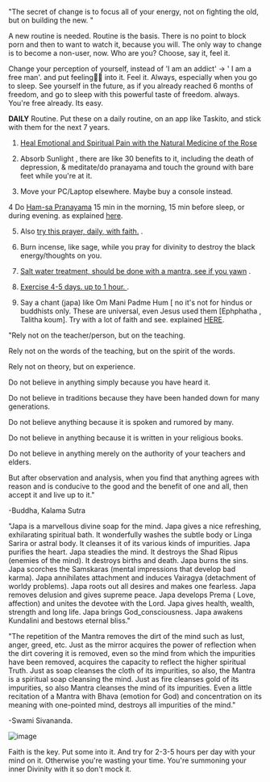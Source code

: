 "The secret of change is to focus all of your energy, not on fighting the old, but on building the new. "

A new routine is needed. Routine is the basis. There is no point to block porn and then to want to watch it, because you will. 
The only way to change is to become a non-user, now. Who are you? Choose, say it, feel it. 

Change your perception of yourself, instead of 'I am an addict' -> ' I am a free man'. and put feeling🧙‍♀️ into it. Feel it. Always, especially when you go to sleep.
See yourself in the future, as if you already reached 6 months of freedom, and go to sleep with this powerful taste of freedom. always. You're free already. Its easy.

**DAILY** Routine. Put these on a daily routine, on an app like Taskito, and stick with them for the next 7 years.

1. [Heal Emotional and Spiritual Pain with the Natural Medicine of the Rose](https://player.vimeo.com/video/640872931?h=1326897cb8)

2. Absorb Sunlight , there are like 30 benefits to it, including the death of depression, & meditate/do pranayama and touch the ground with bare feet while you're at it.

3. Move your PC/Laptop elsewhere. Maybe buy a console instead. 

4 Do [Ham-sa Pranayama](https://chicagognosis.podbean.com/e/guided-practices-ham-sah-pranayama/) 15 min in the morning, 15 min before sleep, or during evening.
as explained [here](https://odysee.com/@NewLife:0ae/meditation._pranayama:f).

5. Also [try this prayer, daily, with faith.](https://glorian.org/learn/video/awaken-your-heart-strengthen-your-mind-with-the-pater-noster-our-father-the-prayer-of-the-lord) .

6. Burn incense, like sage, while you pray for divinity to destroy the black energy/thoughts on you.

7. [Salt water treatment, should be done with a mantra, see if you yawn](https://www.youtube.com/watch?v=PLBujeyuWb4) .

8. [Exercise 4-5 days. up to 1 hour. ](https://soundcloud.com/dasaa-dsawq/sets/dasewagwd6jy?si=56bd32ffe632472fa66dc7c79208f6ea) .

9. Say a chant (japa) like Om Mani Padme Hum [ no it's not for hindus or buddhists only. These are universal, even Jesus used them [Ephphatha , Talitha koum].
Try with a lot of faith and see. explained [HERE](https://glorian.org/learn/courses-and-lectures/gnosis-of-buddha-dharma/the-mantra-of-christ-om-manipadme-hum).

"Rely not on the teacher/person, but on the teaching.

Rely not on the words of the teaching, but on the spirit of the words.

Rely not on theory, but on experience.

Do not believe in anything simply because you have heard it.

Do not believe in traditions because they have been handed down for many generations.

Do not believe anything because it is spoken and rumored by many.

Do not believe in anything because it is written in your religious books.

Do not believe in anything merely on the authority of your teachers and elders.

But after observation and analysis, when you find that anything agrees with reason and is conducive to the good and the benefit of one and all, then accept it and live up to it."

-Buddha, Kalama Sutra

"Japa is a marvellous divine soap for the mind. Japa gives a nice refreshing, exhilarating spiritual bath. It wonderfully washes the subtle body or Linga Sarira or astral body. It cleanses it of its various kinds of impurities. Japa purifies the heart. Japa steadies the mind. It destroys the Shad Ripus (enemies of the mind). It destroys births and death. Japa burns the sins. Japa scorches the Samskaras (mental impressions that develop bad karma). Japa annihilates attachment and induces Vairagya (detachment of worldy problems). Japa roots out all desires and makes one fearless. Japa removes delusion and gives supreme peace. Japa develops Prema ( Love, affection) and unites the devotee with the Lord. Japa gives health, wealth, strength and long life. Japa brings God_consciousness. Japa awakens Kundalini and bestows eternal bliss."

"The repetition of the Mantra removes the dirt of the mind
such as lust, anger, greed, etc. Just as the mirror acquires the power of reflection when the dirt covering it is removed, even so the mind from which the impurities have been removed, acquires the capacity to reflect the higher spiritual Truth. Just as soap cleanses the cloth of its impurities, so also, the Mantra is a spiritual soap cleansing the mind. Just as fire cleanses gold of its impurities, so also Mantra cleanses the mind of its impurities. Even a little recitation of a Mantra with Bhava (emotion for God) and concentration on its meaning with one-pointed mind, destroys all impurities of the mind."

-Swami Sivananda.

 ![image](https://github.com/user-attachments/assets/e53c0aa9-c6f9-4cd8-8aca-7493629e5e92)

 Faith is the key. Put some into it. And try for 2-3-5 hours per day with your mind on it. Otherwise you're wasting your time. You're summoning your inner Divinity with it so don't mock it.





